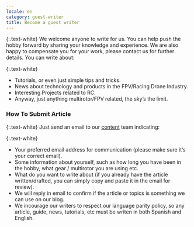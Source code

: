 ```yaml
---
locale: en
category: guest-writer
title: Become a guest writer
---
```


{:.text-white}
We welcome anyone to write for us.
You can help push the hobby
forward by sharing your knowledge and experience.
We are also happy to compensate you for your work,
please contact us for further details. You can write about:

{:.text-white}
* Tutorials, or even just simple tips and tricks.
* News about technology and products in the FPV/Racing Drone Industry.
* Interesting Projects related to RC.
* Anyway, just anything multirotor/FPV related, the sky’s the limit.

### How To Submit Article

{:.text-white}
Just send an email to our [content](mailto:press@formulad.org) team indicating:

{:.text-white}
* Your preferred email address for communication (please make sure it’s your correct email).
* Some information about yourself, such as how long you have been in the hobby, what gear / multirotor you are using etc.
* What do you want to write about (if you already have the article written/drafted, you can simply copy and paste it in the email for review).
* We will reply in email to confirm if the article or topics is something we can use on our blog.
* We incourage our writers to respect our language parity policy, so any article, guide, news, tutorials, etc must be writen in both
Spanish and English.



